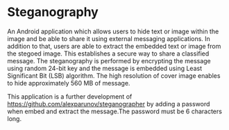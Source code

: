 # Steganography

An Android application which allows users to hide text or image within the image and be able to share it 
using external messaging applications. In addition to that, users are able to extract the embedded text or 
image from the stegoed image. This establishes a secure way to share a classified message. The 
steganography is performed by encrypting the message using random 24-bit key and the message is embedded 
using Least Significant Bit (LSB) algorithm. The high resolution of cover image enables to hide approximately 560 MB of message.

This application is a further development of https://github.com/alexparunov/steganographer by adding a password 
when embed and extract the message.The password must be 6 characters long.
